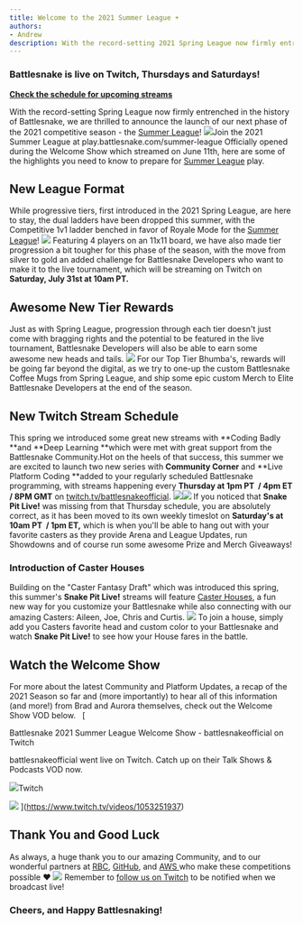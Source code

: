 ```yaml
---
title: Welcome to the 2021 Summer League ☀️
authors:
- Andrew
description: With the record-setting 2021 Spring League now firmly entrenched in the history of Battlesnake, we are thrilled to announce the launch of our next phase of the 2021 competitive season - the Summer League! 
---
```


### Battlesnake is live on Twitch, Thursdays and Saturdays!

**[Check the schedule for upcoming streams ](https://play.battlesnake.com/league/summer-league-2021/#schedule)**

With the record-setting Spring League now firmly entrenched in the history of Battlesnake, we are thrilled to announce the launch of our next phase of the 2021 competitive season - the [Summer League](https://play.battlesnake.com/summer-league)! 
[![](./img/Summer-2021-Social-Media_Twitter-All-Logo-1.png)](https://play.battlesnake.com/summer-league)Join the 2021 Summer League at play.battlesnake.com/summer-league
Officially opened during the Welcome Show which streamed on June 11th, here are some of the highlights you need to know to prepare for [Summer League](https://play.battlesnake.com/summer-league) play.

## New League Format

While progressive tiers, first introduced in the 2021 Spring League, are here to stay, the dual ladders have been dropped this summer, with the Competitive 1v1 ladder benched in favor of Royale Mode for the [Summer League](https://play.battlesnake.com/summer-league)!
[![](./img/image-2.png)](https://play.battlesnake.com/summer-league)
Featuring 4 players on an 11x11 board, we have also made tier progression a bit tougher for this phase of the season, with the move from silver to gold an added challenge for Battlesnake Developers who want to make it to the live tournament, which will be streaming on Twitch on **Saturday, July 31st at 10am PT.**

## Awesome New Tier Rewards

Just as with Spring League, progression through each tier doesn't just come with bragging rights and the potential to be featured in the live tournament, Battlesnake Developers will also be able to earn some awesome new heads and tails. 
[![](./img/image-3.png)](https://play.battlesnake.com/summer-league)
For our Top Tier Bhumba's, rewards will be going far beyond the digital, as we try to one-up the custom Battlesnake Coffee Mugs from Spring League, and ship some epic custom Merch to Elite Battlesnake Developers at the end of the season. 

## New Twitch Stream Schedule

This spring we introduced some great new streams with **Coding Badly **and **Deep Learning **which were met with great support from the Battlesnake Community.Hot on the heels of that success, this summer we are excited to launch two new series with **Community Corner** and **Live Platform Coding **added to your regularly scheduled Battlesnake programming, with streams happening every **Thursday at 1pm PT  / 4pm ET / 8PM GMT** on [twitch.tv/battlesnakeofficial](https://twitch.tv/battlesnakeofficial).
[![](./img/image-6.png)](https://twitch.tv/battlesnakeofficial)[![](./img/image-7.png)](https://twitch.tv/battlesnakeofficial)
If you noticed that **Snake Pit Live!** was missing from that Thursday schedule, you are absolutely correct, as it has been moved to its own weekly timeslot on **Saturday's at 10am PT  / 1pm ET,** which is when you'll be able to hang out with your favorite casters as they provide Arena and League Updates, run Showdowns and of course run some awesome Prize and Merch Giveaways!

### Introduction of Caster Houses

Building on the "Caster Fantasy Draft" which was introduced this spring, this summer's **Snake Pit Live!** streams will feature [Caster Houses](https://play.battlesnake.com/league/summer-league-2021/#info-caster-crown), a fun new way for you customize your Battlesnake while also connecting with our amazing Casters: Aileen, Joe, Chris and Curtis.
[![](./img/image.png)](https://play.battlesnake.com/league/summer-league-2021/#info-caster-crown)
To join a house, simply add you Casters favorite head and custom color to your Battlesnake and watch **Snake Pit Live!** to see how your House fares in the battle.

## Watch the Welcome Show

For more about the latest Community and Platform Updates, a recap of the 2021 Season so far and (more importantly) to hear all of this information (and more!) from Brad and Aurora themselves, check out the Welcome Show VOD below.  
[

Battlesnake 2021 Summer League Welcome Show - battlesnakeofficial on Twitch

battlesnakeofficial went live on Twitch. Catch up on their Talk Shows & Podcasts VOD now.

![](https://static.twitchcdn.net/assets/favicon-32-e29e246c157142c94346.png)Twitch

![](https://static-cdn.jtvnw.net/cf_vods/d1m7jfoe9zdc1j/3e7e09374d4abb5e5b56_battlesnakeofficial_34252404130_9540153854/thumb/thumb1053251937-640x360.jpg)
](https://www.twitch.tv/videos/1053251937)
## Thank You and Good Luck

As always, a huge thank you to our amazing Community, and to our wonderful partners at [RBC](https://jobs.rbc.com/ca/en/featuredopportunities/technology-jobs), [GitHub](https://github.com/), and [AWS ](https://aws.amazon.com/what-is-cloud-computing)who make these competitions possible ❤️
[![](./img/image-8.png)](https://play.battlesnake.com/summer-league)
Remember to [follow us on Twitch](https://www.twitch.tv/BattlesnakeOfficial) to be notified when we broadcast live!

### Cheers, and Happy Battlesnaking!
